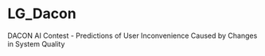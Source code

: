 # LG_Dacon
DACON AI Contest - Predictions of User Inconvenience Caused by Changes in System Quality
